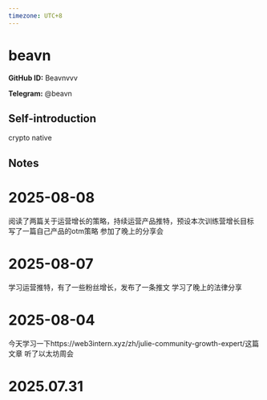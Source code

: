 ```yaml
---
timezone: UTC+8
---
```


# beavn

**GitHub ID:** Beavnvvv

**Telegram:** @beavn

## Self-introduction

crypto native

## Notes

<!-- Content_START -->
# 2025-08-08

阅读了两篇关于运营增长的策略，持续运营产品推特，预设本次训练营增长目标
写了一篇自己产品的otm策略
参加了晚上的分享会

# 2025-08-07

学习运营推特，有了一些粉丝增长，发布了一条推文
学习了晚上的法律分享

# 2025-08-04

今天学习一下https://web3intern.xyz/zh/julie-community-growth-expert/这篇文章
听了以太坊周会


# 2025.07.31


<!-- Content_END -->
